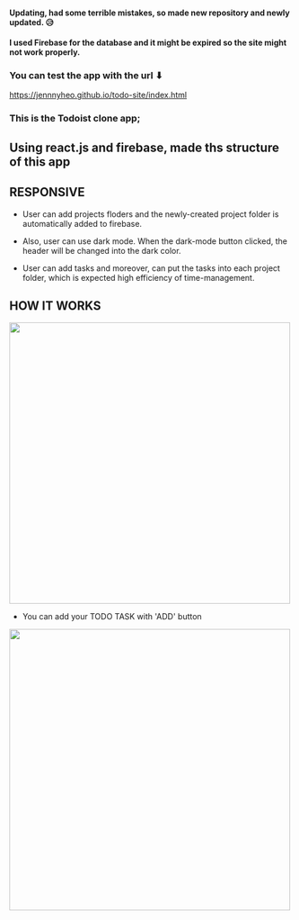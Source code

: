 #### Updating, had some terrible mistakes, so made new repository and newly updated. 😥
#### I used Firebase for the database and it might be expired so the site might not work properly. 


### You can test the app with the url ⬇
https://jennnyheo.github.io/todo-site/index.html



### This is the Todoist clone app;


## Using react.js and firebase, made ths structure of this app

## RESPONSIVE 

- User can add projects floders and the newly-created project folder is automatically added to firebase.

- Also, user can use dark mode. When the dark-mode button clicked, the header will be changed into the dark color.

- User can add tasks and moreover, can put the tasks into each project folder, which is expected high efficiency of time-management.

## HOW IT WORKS


<img src="https://user-images.githubusercontent.com/74107464/137589458-3487de18-68f4-47e4-b2fe-db4c694ef94d.jpg"  width="500">

- You can add your TODO TASK with 'ADD' button

<img src="https://user-images.githubusercontent.com/74107464/137589460-387be223-63ba-465f-9dda-0a7c64290758.jpg"  width="500">


